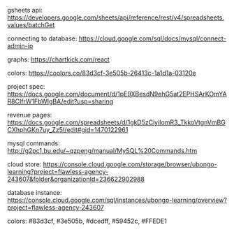 gsheets api: https://developers.google.com/sheets/api/reference/rest/v4/spreadsheets.values/batchGet

connecting to database: https://cloud.google.com/sql/docs/mysql/connect-admin-ip

graphs: https://chartkick.com/react

colors: https://coolors.co/83d3cf-3e505b-26413c-1a1d1a-03120e

project spec: https://docs.google.com/document/d/1pE9XBesdN9ehG5at2EPHSArKOmYAR8CIfrW1FbWIgBA/edit?usp=sharing

revenue pages: https://docs.google.com/spreadsheets/d/1gkD5zCiyiIomR3_TkkoVtgnVmBGCXhphGKn7uy_Zz5I/edit#gid=1470122961

mysql commands: http://g2pc1.bu.edu/~qzpeng/manual/MySQL%20Commands.htm

cloud store: https://console.cloud.google.com/storage/browser/ubongo-learning?project=flawless-agency-243607&folder&organizationId=236622902988

database instance: https://console.cloud.google.com/sql/instances/ubongo-learning/overview?project=flawless-agency-243607

colors: #83d3cf, #3e505b, #dcedff, #59452c, #FFEDE1